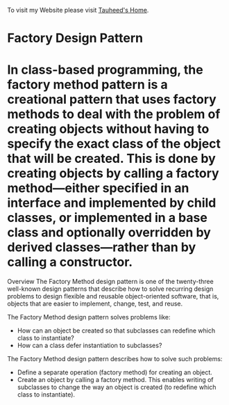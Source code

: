 To visit my Website please visit [Tauheed's Home](https://sites.google.com/site/tauheedresearch).


# Factory Design Pattern

# In class-based programming, the factory method pattern is a creational pattern that uses factory methods to deal with the problem of creating objects without having to specify the exact class of the object that will be created. This is done by creating objects by calling a factory method—either specified in an interface and implemented by child classes, or implemented in a base class and optionally overridden by derived classes—rather than by calling a constructor.

Overview
The Factory Method design pattern is one of the twenty-three well-known design patterns that describe how to solve recurring design problems to design flexible and reusable object-oriented software, that is, objects that are easier to implement, change, test, and reuse.

The Factory Method design pattern solves problems like:
  - How can an object be created so that subclasses can redefine which class to instantiate?
  - How can a class defer instantiation to subclasses?
  

The Factory Method design pattern describes how to solve such problems:

  - Define a separate operation (factory method) for creating an object.
  - Create an object by calling a factory method.
This enables writing of subclasses to change the way an object is created (to redefine which class to instantiate).
